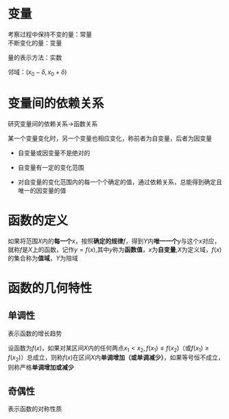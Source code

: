 # 变量

考察过程中保持不变的量：常量  
不断变化的量：变量  

量的表示方法：实数

邻域：$(x_{0}-\delta,x_{0}+\delta)$


# 变量间的依赖关系

研究变量间的依赖关系->函数关系

某一个变量变化时，另一个变量也相应变化，称前者为自变量，后者为因变量

* 自变量或因变量不是绝对的

* 自变量有一定的变化范围

* 对自变量的变化范围内的每一个个确定的值，通过依赖关系，总能得到确定且唯一的因变量的值

# 函数的定义

如果将范围$X$内的**每一个**$x$，按照**确定的规律**$f$，得到$Y$内**唯一一个**$y$与这个$x$对应，就称$f$是$X$上的函数，记作$y=f(x)$,其中$y$称为**函数值**，$x$为**自变量**,$X$为定义域，$f(x)$的集合称为**值域**，$Y$为陪域

# 函数的几何特性

## 单调性

表示函数的增长趋势

设函数为$f(x)$，如果对某区间$X$内的任何两点$x_{1}<x_{2},f(x_{1}) \le f(x_{2})$（或$f(x_{1}) \ge f(x_{2})$）总成立，则称$f(x)$在区间$X$内**单调增加（或单调减少）**，如果等号恒不成立，则称严格**单调增加或减少**

## 奇偶性

表示函数的对称性质

